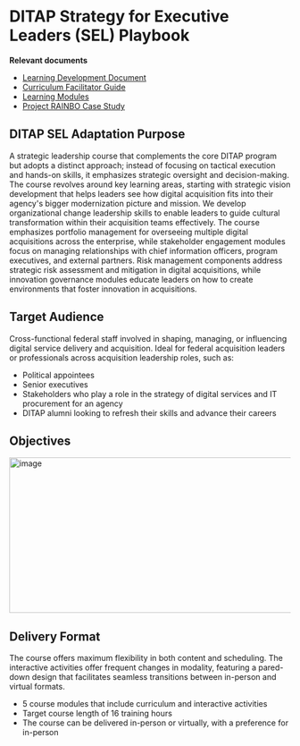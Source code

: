 # DITAP Strategy for Executive Leaders (SEL) Playbook 

**Relevant documents**
- [Learning Development Document](https://github.com/usds/ditap-curriculum-update/blob/main/3_Curriculum/3C_DITAP-Adaptation-Curriculum/3C.2_DITAP-Strategy-For-Executive-Leaders-Curriculum/Module%200/Learning%20Development%20Document.md)
- [Curriculum Facilitator Guide](https://github.com/usds/ditap-curriculum-update/blob/main/3_Curriculum/3C_DITAP-Adaptation-Curriculum/3C.2_DITAP-Strategy-For-Executive-Leaders-Curriculum/Vendor-Materials/DITAP%20SEL%20Facilitator%20Guide.md)
- [Learning Modules](https://github.com/usds/ditap-curriculum-update/tree/main/3_Curriculum/3C_DITAP-Adaptation-Curriculum/3C.2_DITAP-Strategy-For-Executive-Leaders-Curriculum)
- [Project RAINBO Case Study](https://github.com/usds/ditap-curriculum-update/blob/main/3_Curriculum/3C_DITAP-Adaptation-Curriculum/3C.2_DITAP-Strategy-For-Executive-Leaders-Curriculum/Module%200/Project%20RAINBO%20Case%20Study.md)

## DITAP SEL Adaptation Purpose 
A strategic leadership course that complements the core DITAP program but adopts a distinct approach; instead of focusing on tactical execution and hands-on skills, it emphasizes strategic oversight and decision-making. The course revolves around key learning areas, starting with strategic vision development that helps leaders see how digital acquisition fits into their agency's bigger modernization picture and mission. We develop organizational change leadership skills to enable leaders to guide cultural transformation within their acquisition teams effectively. The course emphasizes portfolio management for overseeing multiple digital acquisitions across the enterprise, while stakeholder engagement modules focus on managing relationships with chief information officers, program executives, and external partners. Risk management components address strategic risk assessment and mitigation in digital acquisitions, while innovation governance modules educate leaders on how to create environments that foster innovation in acquisitions.

## Target Audience
Cross-functional federal staff involved in shaping, managing, or influencing digital service delivery and acquisition. Ideal for federal acquisition leaders or professionals across acquisition leadership roles, such as:
- Political appointees
- Senior executives
- Stakeholders who play a role in the strategy of digital services and IT procurement for an agency
- DITAP alumni looking to refresh their skills and advance their careers

## Objectives
<img width="615" height="278" alt="image" src="https://github.com/user-attachments/assets/76577a3a-cddd-4ee5-9254-c2efa2eb499e" />

## Delivery Format
The course offers maximum flexibility in both content and scheduling. The interactive activities offer frequent changes in modality, featuring a pared-down design that facilitates seamless transitions between in-person and virtual formats.
- 5 course modules that include curriculum and interactive activities
- Target course length of 16 training hours
- The course can be delivered in-person or virtually, with a preference for in-person

